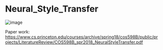 # Neural_Style_Transfer

![image](https://user-images.githubusercontent.com/34160094/152168254-b012fd13-301a-4c6d-bbc1-bb10840f04a4.png)

Paper work:
https://www.cs.princeton.edu/courses/archive/spring18/cos598B/public/projects/LiteratureReview/COS598B_spr2018_NeuralStyleTransfer.pdf
